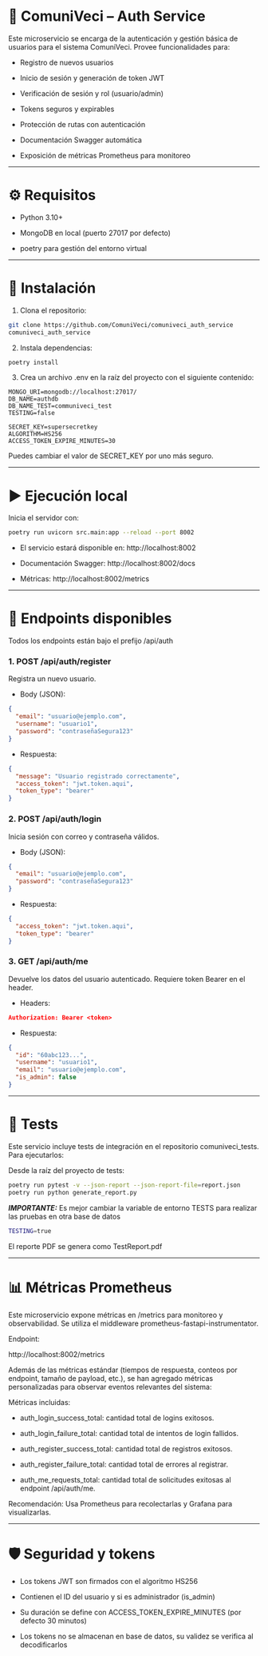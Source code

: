# 🔐 ComuniVeci – Auth Service
Este microservicio se encarga de la autenticación y gestión básica de usuarios para el sistema ComuniVeci. Provee funcionalidades para:

- Registro de nuevos usuarios

- Inicio de sesión y generación de token JWT

- Verificación de sesión y rol (usuario/admin)

- Tokens seguros y expirables

- Protección de rutas con autenticación

- Documentación Swagger automática

- Exposición de métricas Prometheus para monitoreo
---

# ⚙️ Requisitos

- Python 3.10+

- MongoDB en local (puerto 27017 por defecto)

- poetry para gestión del entorno virtual

---

# 🚀 Instalación

1. Clona el repositorio:

```bash
git clone https://github.com/ComuniVeci/comuniveci_auth_service
comuniveci_auth_service
```

2. Instala dependencias:

```bash
poetry install
```

3. Crea un archivo .env en la raíz del proyecto con el siguiente contenido:

```env
MONGO_URI=mongodb://localhost:27017/
DB_NAME=authdb
DB_NAME_TEST=communiveci_test
TESTING=false

SECRET_KEY=supersecretkey
ALGORITHM=HS256
ACCESS_TOKEN_EXPIRE_MINUTES=30
```

Puedes cambiar el valor de SECRET_KEY por uno más seguro.

---

# ▶️ Ejecución local

Inicia el servidor con:

```bash
poetry run uvicorn src.main:app --reload --port 8002
```

- El servicio estará disponible en: http://localhost:8002

- Documentación Swagger: http://localhost:8002/docs

- Métricas: http://localhost:8002/metrics

---

# 🔄 Endpoints disponibles

Todos los endpoints están bajo el prefijo /api/auth

### 1. POST /api/auth/register

Registra un nuevo usuario.

- Body (JSON):

```json
{
  "email": "usuario@ejemplo.com",
  "username": "usuario1",
  "password": "contraseñaSegura123"
}
```

- Respuesta:

```json
{
  "message": "Usuario registrado correctamente",
  "access_token": "jwt.token.aqui",
  "token_type": "bearer"
}
```

### 2. POST /api/auth/login

Inicia sesión con correo y contraseña válidos.

- Body (JSON):

```json
{
  "email": "usuario@ejemplo.com",
  "password": "contraseñaSegura123"
}
```

- Respuesta:

```json
{
  "access_token": "jwt.token.aqui",
  "token_type": "bearer"
}
```

### 3. GET /api/auth/me

Devuelve los datos del usuario autenticado. Requiere token Bearer en el header.

- Headers:

```json
Authorization: Bearer <token>
```

- Respuesta:

```json
{
  "id": "60abc123...",
  "username": "usuario1",
  "email": "usuario@ejemplo.com",
  "is_admin": false
}
```

---

# 🧪 Tests

Este servicio incluye tests de integración en el repositorio comuniveci_tests. Para ejecutarlos:

Desde la raíz del proyecto de tests:

```bash
poetry run pytest -v --json-report --json-report-file=report.json
poetry run python generate_report.py
```
___IMPORTANTE:___ Es mejor cambiar la variable de entorno TESTS para realizar las pruebas en otra base de datos

```bash
TESTING=true
```

El reporte PDF se genera como TestReport.pdf

---

# 📊 Métricas Prometheus

Este microservicio expone métricas en /metrics para monitoreo y observabilidad. Se utiliza el middleware prometheus-fastapi-instrumentator.

Endpoint:

http://localhost:8002/metrics

Además de las métricas estándar (tiempos de respuesta, conteos por endpoint, tamaño de payload, etc.), se han agregado métricas personalizadas para observar eventos relevantes del sistema:

Métricas incluidas:

- auth_login_success_total: cantidad total de logins exitosos.

- auth_login_failure_total: cantidad total de intentos de login fallidos.

- auth_register_success_total: cantidad total de registros exitosos.

- auth_register_failure_total: cantidad total de errores al registrar.

- auth_me_requests_total: cantidad total de solicitudes exitosas al endpoint /api/auth/me.

Recomendación: Usa Prometheus para recolectarlas y Grafana para visualizarlas.

---

# 🛡️ Seguridad y tokens

- Los tokens JWT son firmados con el algoritmo HS256

- Contienen el ID del usuario y si es administrador (is_admin)

- Su duración se define con ACCESS_TOKEN_EXPIRE_MINUTES (por defecto 30 minutos)

- Los tokens no se almacenan en base de datos, su validez se verifica al decodificarlos
